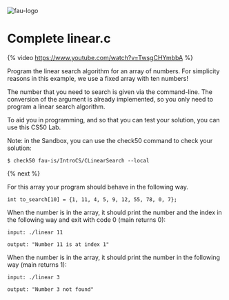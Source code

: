 ![fau-logo](https://www.fau.de/files/2016/02/fb-ww-logo-preview.jpg)
# Complete linear.c

{% video https://www.youtube.com/watch?v=TwsgCHYmbbA %}

Program the linear search algorithm for an array of numbers. 
For simplicity reasons in this example,  we use a fixed array with ten numbers!

The number that you need to search is given via the command-line. 
The conversion of the argument is already implemented, so you only need to program a linear search algorithm.

To aid you in programming, and so that you can test your solution, you can use this CS50 Lab.

Note: in the Sandbox, you can use the check50 command to check your solution:
~~~
$ check50 fau-is/IntroCS/CLinearSearch --local
~~~

{% next %}

For this array your program should behave in the following way.
~~~
int to_search[10] = {1, 11, 4, 5, 9, 12, 55, 78, 0, 7};
~~~

When the number is in the array, it should print the number and the index in the following way and exit with code 0 (main returns 0):
~~~
input: ./linear 11

output: "Number 11 is at index 1"
~~~
When the number is in the array, it should print the number in the following way (main returns 1):
~~~
input: ./linear 3

output: "Number 3 not found"
~~~